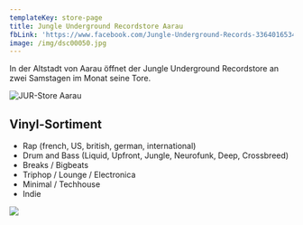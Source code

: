```yaml
---
templateKey: store-page
title: Jungle Underground Recordstore Aarau
fbLink: 'https://www.facebook.com/Jungle-Underground-Records-336401653403334/'
image: /img/dsc00050.jpg
---
```

In der Altstadt von Aarau öffnet der Jungle Underground Recordstore an zwei Samstagen im Monat seine Tore. 

![](/img/record-store.jpg "JUR-Store Aarau")

## Vinyl-Sortiment

* Rap (french, US, british, german, international) 
* Drum and Bass (Liquid, Upfront, Jungle, Neurofunk, Deep, Crossbreed) 
* Breaks / Bigbeats
* Triphop / Lounge / Electronica
* Minimal / Techhouse
* Indie

![](/img/blub.jpg)
